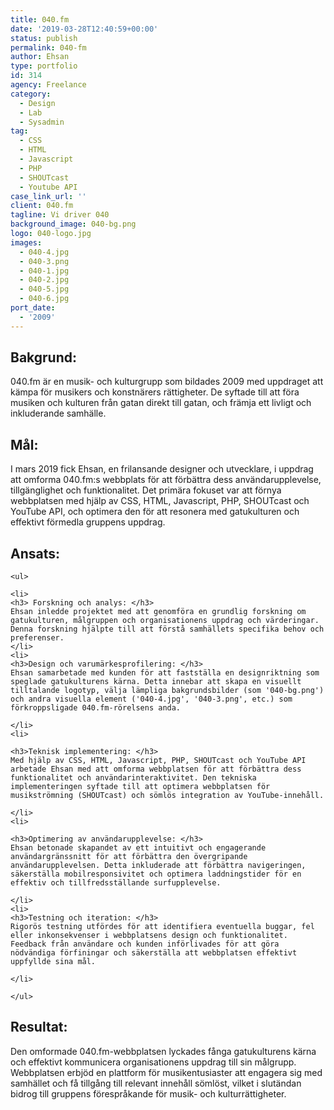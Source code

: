 ```yaml
---
title: 040.fm
date: '2019-03-28T12:40:59+00:00'
status: publish
permalink: 040-fm
author: Ehsan
type: portfolio
id: 314
agency: Freelance
category:
  - Design
  - Lab
  - Sysadmin
tag:
  - CSS
  - HTML
  - Javascript
  - PHP
  - SHOUTcast
  - Youtube API
case_link_url: ''
client: 040.fm
tagline: Vi driver 040
background_image: 040-bg.png
logo: 040-logo.jpg
images:
  - 040-4.jpg
  - 040-3.png
  - 040-1.jpg
  - 040-2.jpg
  - 040-5.jpg
  - 040-6.jpg
port_date:
  - '2009'
---
```

<h2>Bakgrund:</h2>
040.fm är en musik- och kulturgrupp som bildades 2009 med uppdraget att kämpa för musikers och konstnärers rättigheter. De syftade till att föra musiken och kulturen från gatan direkt till gatan, och främja ett livligt och inkluderande samhälle.

<h2>Mål:</h2>
I mars 2019 fick Ehsan, en frilansande designer och utvecklare, i uppdrag att omforma 040.fm:s webbplats för att förbättra dess användarupplevelse, tillgänglighet och funktionalitet. Det primära fokuset var att förnya webbplatsen med hjälp av CSS, HTML, Javascript, PHP, SHOUTcast och YouTube API, och optimera den för att resonera med gatukulturen och effektivt förmedla gruppens uppdrag.

<h2>Ansats:</h2>

    <ul>

    <li>
    <h3> Forskning och analys: </h3>
    Ehsan inledde projektet med att genomföra en grundlig forskning om gatukulturen, målgruppen och organisationens uppdrag och värderingar. Denna forskning hjälpte till att förstå samhällets specifika behov och preferenser.
    </li>
    <li>
    <h3>Design och varumärkesprofilering: </h3>
    Ehsan samarbetade med kunden för att fastställa en designriktning som speglade gatukulturens kärna. Detta innebar att skapa en visuellt tilltalande logotyp, välja lämpliga bakgrundsbilder (som '040-bg.png') och andra visuella element ('040-4.jpg', '040-3.png', etc.) som förkroppsligade 040.fm-rörelsens anda.

    </li>
    <li>

    <h3>Teknisk implementering: </h3>
    Med hjälp av CSS, HTML, Javascript, PHP, SHOUTcast och YouTube API arbetade Ehsan med att omforma webbplatsen för att förbättra dess funktionalitet och användarinteraktivitet. Den tekniska implementeringen syftade till att optimera webbplatsen för musikströmning (SHOUTcast) och sömlös integration av YouTube-innehåll.

    </li>
    <li>

    <h3>Optimering av användarupplevelse: </h3>
    Ehsan betonade skapandet av ett intuitivt och engagerande användargränssnitt för att förbättra den övergripande användarupplevelsen. Detta inkluderade att förbättra navigeringen, säkerställa mobilresponsivitet och optimera laddningstider för en effektiv och tillfredsställande surfupplevelse.

    </li>
    <li>
    <h3>Testning och iteration: </h3>
    Rigorös testning utfördes för att identifiera eventuella buggar, fel eller inkonsekvenser i webbplatsens design och funktionalitet. Feedback från användare och kunden införlivades för att göra nödvändiga förfiningar och säkerställa att webbplatsen effektivt uppfyllde sina mål.

    </li>

    </ul>

<h2>Resultat:</h2>
Den omformade 040.fm-webbplatsen lyckades fånga gatukulturens kärna och effektivt kommunicera organisationens uppdrag till sin målgrupp. Webbplatsen erbjöd en plattform för musikentusiaster att engagera sig med samhället och få tillgång till relevant innehåll sömlöst, vilket i slutändan bidrog till gruppens förespråkande för musik- och kulturrättigheter.
